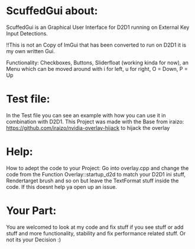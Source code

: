 # ScuffedGui about:
ScuffedGui is an Graphical User Interface for D2D1 running on External Key Input Detections.


!!This is not an Copy of ImGui that has been converted to run on D2D1 it is my own written Gui.

Functionality: Checkboxes, Buttons, Sliderfloat (working kinda for now), an Menu which can be moved around with    i for left,  u for right, O = Down, P = Up


# Test file:
In the Test file you can see an example with how you can use it in combination with D2D1. This Project was made with the Base from iraizo: https://github.com/iraizo/nvidia-overlay-hijack to hijack the overlay


# Help:
How to adept the code to your Project: Go into overlay.cpp and change the code from the Function Overlay::startup_d2d to match your D2D1 ini stuff, Rendertarget brush and so on but leave the TextFormat stuff inside the code. If this doesnt help ya open up an issue.


# Your Part:
You are welcomed to look at my code and fix stuff if you see stuff or add stuff and more functionality, stability and fix performance related stuff. Or not its your Decision :)
